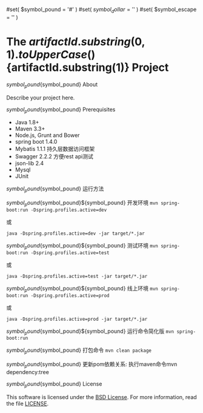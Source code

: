 #set( $symbol_pound = '#' )
#set( $symbol_dollar = '$' )
#set( $symbol_escape = '\' )
# The ${artifactId.substring(0,1).toUpperCase()}${artifactId.substring(1)} Project

${symbol_pound}${symbol_pound} About

Describe your project here.

${symbol_pound}${symbol_pound} Prerequisites

- Java 1.8+
- Maven 3.3+
- Node.js, Grunt and Bower
- spring boot 1.4.0
- Mybatis 1.1.1 持久层数据访问框架
- Swagger 2.2.2 方便rest api测试
- json-lib 2.4
- Mysql
- JUnit

${symbol_pound}${symbol_pound} 运行方法

${symbol_pound}${symbol_pound}${symbol_pound} 开发环境
``mvn spring-boot:run -Dspring.profiles.active=dev``

或

``java -Dspring.profiles.active=dev -jar target/*.jar``

${symbol_pound}${symbol_pound}${symbol_pound} 测试环境
``mvn spring-boot:run -Dspring.profiles.active=test``

或

``java -Dspring.profiles.active=test -jar target/*.jar``

${symbol_pound}${symbol_pound}${symbol_pound} 线上环境
``mvn spring-boot:run -Dspring.profiles.active=prod``

或

``java -Dspring.profiles.active=prod -jar target/*.jar``

${symbol_pound}${symbol_pound}${symbol_pound} 运行命令简化版
``mvn spring-boot:run``

${symbol_pound}${symbol_pound} 打包命令
``mvn clean package``

${symbol_pound}${symbol_pound} 更新pom依赖关系:
执行maven命令mvn dependency:tree

${symbol_pound}${symbol_pound} License

This software is licensed under the [BSD License][BSD]. For more information, read the file [LICENSE](LICENSE).

[BSD]: https://opensource.org/licenses/BSD-3-Clause
